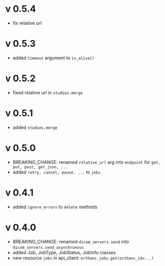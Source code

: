 v 0.5.4
=======

- fix relative url

v 0.5.3
=======

- added `timeout` argument to `is_alive()`

v 0.5.2
=======

- fixed relative url in `studies.merge`

v 0.5.1
=======

- added `studies.merge`

v 0.5.0
=======

- BREAKING_CHANGE: renamed `relative_url` arg into `endpoint` for `get, put, post, get_json, ...`
- added `retry, cancel, pause, ...` to `jobs`

v 0.4.1
=======

- added `ignore_errors` to `delete` methods

v 0.4.0
=======

- BREAKING_CHANGE: renamed `dicom_servers.send` into `dicom_servers.send_asynchronous`
- added Job, JobType, JobStatus, JobInfo classes
- new resource `jobs` in api_client: `orthanc.jobs.get(orthanc_id=...)`